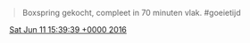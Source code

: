 > Boxspring gekocht, compleet in 70 minuten vlak\. \#goeietijd

<img src="../../media/tweet.ico" width="12" /> [Sat Jun 11 15:39:39 +0000 2016](https://twitter.com/DromerDenker/status/741656146222690304)